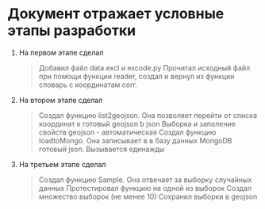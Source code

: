 <h1>Документ отражает условные этапы разработки</h1>

1.  На первом этапе сделал
    > Добавил файл data.excl и excode.py 
    > Прочитал исходный файл при помощи функции reader, создал и вернул из функции словарь с координатам corr.
2.  На втором этапе сделал
    >  Создал функцию list2geojson. Она позволяет перейти от списка координат к готовый geojson b json
    >  Выборка и заполение свойств geojson - автоматическая
    >  Создал функцию loadtoMongo. Она записывает в в базу данных MongoDB готовый json. Вызывается единажды
3.  На третьем этапе сделал
    > Создал функцию Sample. Она отвечает за выборку случайных данных
    > Протестировал функцию на одной из выборок
    > Создал множество выборок (не менее 10)
    > Сохранил выборки в geojson
